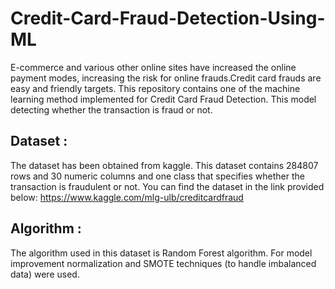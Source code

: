 # Credit-Card-Fraud-Detection-Using-ML
E-commerce and various other online sites have increased the online payment modes, increasing the risk for online frauds.Credit card frauds are easy and friendly targets.
This repository contains one of the machine learning method implemented for Credit Card Fraud Detection.
This model detecting whether the transaction is fraud or not.

## Dataset :
The dataset has been obtained from kaggle. This dataset contains 284807 rows and 30 numeric columns and one class that specifies whether the transaction is fraudulent or not.
You can find the dataset in the link provided below: https://www.kaggle.com/mlg-ulb/creditcardfraud 

## Algorithm : 
The algorithm used in this dataset is Random Forest algorithm. For model improvement normalization and SMOTE techniques (to handle imbalanced data) were used.
